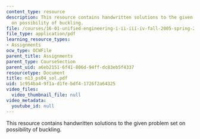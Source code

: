 ```yaml
---
content_type: resource
description: This resource contains handwritten solutions to the given problem set
  on possibility of buckling.
file: /courses/16-01-unified-engineering-i-ii-iii-iv-fall-2005-spring-2006/1c954ba49f1ad1febdf41726f2a64325_m13_ps04_sol.pdf
file_type: application/pdf
learning_resource_types:
- Assignments
ocw_type: OCWFile
parent_title: Assignments
parent_type: CourseSection
parent_uid: a6eb2151-6f41-806d-94ff-dc83eb5f4337
resourcetype: Document
title: m13_ps04_sol.pdf
uid: 1c954ba4-9f1a-d1fe-bdf4-1726f2a64325
video_files:
  video_thumbnail_file: null
video_metadata:
  youtube_id: null
---
```

This resource contains handwritten solutions to the given problem set on possibility of buckling.